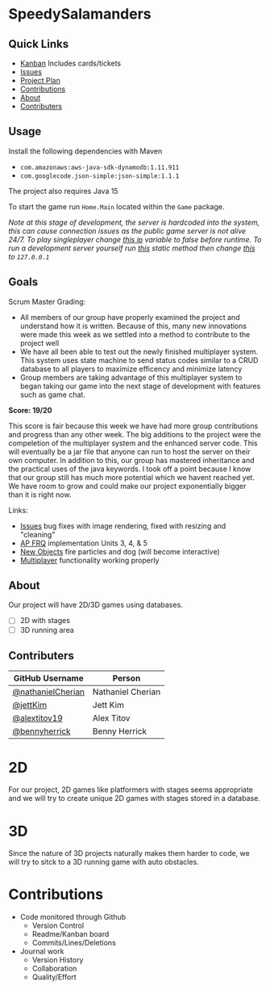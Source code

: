 # SpeedySalamanders

## Quick Links
- [Kanban](https://github.com/nathanielCherian/SpeedySalamanders/projects/1) Includes cards/tickets
- [Issues](https://github.com/nathanielCherian/SpeedySalamanders/issues)
- [Project Plan](https://docs.google.com/document/d/1mY7egnD32HIzg7C8C9wMr7rFPewVq4cXQqh_mbIy8mc/edit?usp=sharing)
- [Contributions](https://github.com/nathanielCherian/SpeedySalamanders/graphs/contributors)
- [About](https://github.com/nathanielCherian/SpeedySalamanders#about)
- [Contributers](https://github.com/nathanielCherian/SpeedySalamanders#contributers)

## Usage
Install the following dependencies with Maven
- ```com.amazonaws:aws-java-sdk-dynamodb:1.11.911```
- ```com.googlecode.json-simple:json-simple:1.1.1```

The project also requires Java 15

To start the game run ```Home.Main``` located within the ```Game``` package.

*Note at this stage of development, the server is hardcoded into the system, this can cause connection issues as the public game server is not alive 24/7. To play singleplayer change [this ip](https://github.com/nathanielCherian/SpeedySalamanders/blob/master/src/Game/Board.java#L26) variable to false before runtime. To run a development server yourself run [this](https://github.com/nathanielCherian/SpeedySalamanders/blob/master/src/Game/Multiplayer/ServerMain.java#L23) static method then change [this](https://github.com/nathanielCherian/SpeedySalamanders/blob/master/src/Game/Board.java#L42) to `127.0.0.1`*

## Goals
Scrum Master Grading:
- All members of our group have properly examined the project and understand how it is written. Because of this, many new innovations were made this week as we settled into a method to contribute to the project well
- We have all been able to test out the newly finished multiplayer system. This system uses state machine to send status codes similar to a CRUD database to all players to maximize efficency and minimize latency
- Group members are taking advantage of this multiplayer system to began taking our game into the next stage of development with features such as game chat.

**Score: 19/20**

This score is fair because this week we have had more group contributions and progress than any other week. The big additions to the project were the compeletion of the multiplayer system
and the enhanced server code. This will eventually be a jar file that anyone can run to host the server on their own computer. In addition to this, our group has mastered inheritance and the
practical uses of the java keywords. I took off a point because I know that our group still has much more potential which we havent reached yet. We have room to grow and could make our project exponentially
bigger than it is right now. 

Links:
- [Issues](https://github.com/nathanielCherian/SpeedySalamanders/issues) bug fixes with image rendering, fixed with resizing and "cleaning"
- [AP FRQ](https://github.com/nathanielCherian/SpeedySalamanders/tree/master/src/APFRQ) implementation Units 3, 4, & 5
- [New Objects](https://github.com/nathanielCherian/SpeedySalamanders/tree/master/src/Game/Objects) fire particles and dog (will become interactive)
- [Multiplayer](https://github.com/nathanielCherian/SpeedySalamanders/tree/master/src/Game/Multiplayer) functionality working properly


## About
Our project will have 2D/3D games using databases. 
- [ ] 2D with stages
- [ ] 3D running area

## Contributers
| GitHub Username | Person |
| --- | --- |
| [@nathanielCherian](https://github.com/VihanJ) | Nathaniel Cherian |
| [@jettKim](https://github.com/JettKim) | Jett Kim |
| [@alextitov19](https://github.com/alextitov19) | Alex Titov |
| [@bennyherrick](https://github.com/bennyherrick) | Benny Herrick |

# 2D
For our project, 2D games like platformers with stages seems appropriate and we will try to create unique 2D games with stages stored in a database.
# 3D
Since the nature of 3D projects naturally makes them harder to code, we will try to sitck to a 3D running game with auto obstacles.
# Contributions
- Code monitored through Github 
  - Version Control
  - Readme/Kanban board
  - Commits/Lines/Deletions
- Journal work
  - Version History
  - Collaboration
  - Quality/Effort

